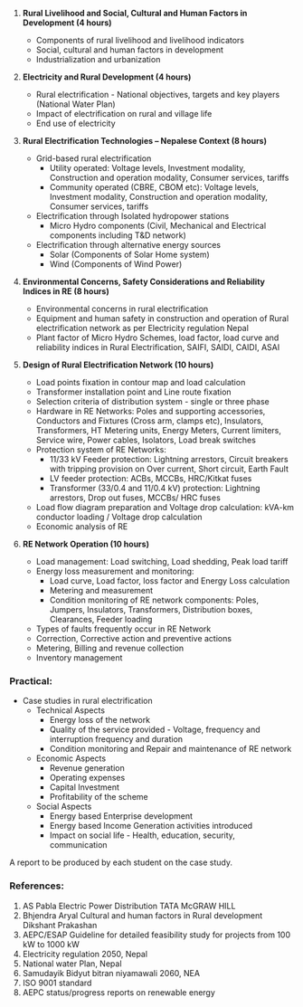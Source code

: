 1. **Rural Livelihood and Social, Cultural and Human Factors in Development (4 hours)**
   * Components of rural livelihood and livelihood indicators
   * Social, cultural and human factors in development
   * Industrialization and urbanization

2. **Electricity and Rural Development (4 hours)**
   * Rural electrification - National objectives, targets and key players (National Water Plan)
   * Impact of electrification on rural and village life
   * End use of electricity

3. **Rural Electrification Technologies – Nepalese Context (8 hours)**
   * Grid-based rural electrification
      * Utility operated: Voltage levels, Investment modality, Construction and operation modality, Consumer services, tariffs
      * Community operated (CBRE, CBOM etc): Voltage levels, Investment modality, Construction and operation modality, Consumer services, tariffs
   * Electrification through Isolated hydropower stations
      * Micro Hydro components (Civil, Mechanical and Electrical components including T&D network)
   * Electrification through alternative energy sources
      * Solar (Components of Solar Home system)
      * Wind (Components of Wind Power)

4. **Environmental Concerns, Safety Considerations and Reliability Indices in RE (8 hours)**
   * Environmental concerns in rural electrification
   * Equipment and human safety in construction and operation of Rural electrification network as per Electricity regulation Nepal
   * Plant factor of Micro Hydro Schemes, load factor, load curve and reliability indices in Rural Electrification, SAIFI, SAIDI, CAIDI, ASAI

5. **Design of Rural Electrification Network (10 hours)**
   * Load points fixation in contour map and load calculation
   * Transformer installation point and Line route fixation
   * Selection criteria of distribution system - single or three phase
   * Hardware in RE Networks: Poles and supporting accessories, Conductors and Fixtures (Cross arm, clamps etc), Insulators, Transformers, HT Metering units, Energy Meters, Current limiters, Service wire, Power cables, Isolators, Load break switches
   * Protection system of RE Networks:
      * 11/33 kV Feeder protection: Lightning arrestors, Circuit breakers with tripping provision on Over current, Short circuit, Earth Fault
      * LV feeder protection: ACBs, MCCBs, HRC/Kitkat fuses
      * Transformer (33/0.4 and 11/0.4 kV) protection: Lightning arrestors, Drop out fuses, MCCBs/ HRC fuses
   * Load flow diagram preparation and Voltage drop calculation: kVA-km conductor loading / Voltage drop calculation
   * Economic analysis of RE

6. **RE Network Operation (10 hours)**
   * Load management: Load switching, Load shedding, Peak load tariff
   * Energy loss measurement and monitoring:
      * Load curve, Load factor, loss factor and Energy Loss calculation
      * Metering and measurement
      * Condition monitoring of RE network components: Poles, Jumpers, Insulators, Transformers, Distribution boxes, Clearances, Feeder loading
   * Types of faults frequently occur in RE Network
   * Correction, Corrective action and preventive actions
   * Metering, Billing and revenue collection
   * Inventory management

### Practical:

* Case studies in rural electrification
   * Technical Aspects
      * Energy loss of the network
      * Quality of the service provided - Voltage, frequency and interruption frequency and duration
      * Condition monitoring and Repair and maintenance of RE network
   * Economic Aspects
      * Revenue generation
      * Operating expenses
      * Capital Investment
      * Profitability of the scheme
   * Social Aspects
      * Energy based Enterprise development
      * Energy based Income Generation activities introduced
      * Impact on social life - Health, education, security, communication

A report to be produced by each student on the case study.

### References:

1. AS Pabla Electric Power Distribution TATA McGRAW HILL
2. Bhjendra Aryal Cultural and human factors in Rural development Dikshant Prakashan
3. AEPC/ESAP Guideline for detailed feasibility study for projects from 100 kW to 1000 kW
4. Electricity regulation 2050, Nepal
5. National water Plan, Nepal
6. Samudayik Bidyut bitran niyamawali 2060, NEA
7. ISO 9001 standard
8. AEPC status/progress reports on renewable energy
